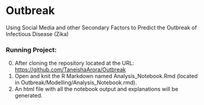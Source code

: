 # Outbreak
 Using Social Media and other Secondary Factors to Predict the Outbreak of Infectious Disease (Zika)
 
 ### Running Project:
 
 0. After cloning the repository located at the URL: https://github.com/TaneishaArora/Outbreak
 1. Open and knit the R Markdown named Analysis_Notebook.Rmd (located in Outbreak/Modelling/Analysis_Notebook.rmd). 
 2. An html file with all the notebook output and explanations will be generated.
 
 

